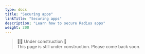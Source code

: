 ```yaml
---
type: docs
title: "Securing apps"
linkTitle: "Securing apps"
description: "Learn how to secure Radius apps"
weight: 200
---
```


> 👷‍♂️ Under construction 🚧 <br>
This page is still under construction. Please come back soon.